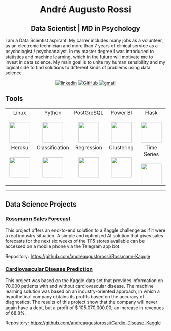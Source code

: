 <h1 align="center"> André Augusto Rossi </h1>
<h2 align="center"> Data Scientist | MD in Psychology </h2>



I am a Data Scientist aspirant. My carrer includes many jobs as a volunteer, as an electronic technician and more than 7 years of clinical service as a psychologist / psychoanalyst. In my master degree I was introduced to statistics and machine learning, which in the future will motivate me to invest in data science. My main goal is to unite my human sensibility and my logical side to find solutions to different kinds of problems using data science.  




<p align="center">
  <a href="https://www.linkedin.com/in/andre-augusto-rossi" target="_blank"><img alt="linkedin" src="https://img.shields.io/badge/-LinkedIn-0077B5?style=flat-square&logo=Linkedin&logoColor=white"></a>
    <a href="https://github.com/andreaugustorossi" target="_blank"><img alt="GitHub" src="https://img.shields.io/badge/-@andreaugustorossi-181717?style=flat-square&logo=GitHub&logoColor=white"></a>
    <a href="mailto:andreaugustorossi@gmail.com?subject=Hello%20Alan,%20From%20Github" target="_blank"><img alt="gmail" src="https://img.shields.io/badge/-Gmail-c14438?style=flat-square&logo=Gmail&logoColor=white&link=mailto:alanmiti@gmail.com"></a>
  
  
## Tools
<p align="left">
 <table>
  <tbody>
    <tr valign="top">
      <td width="20%" align="center">
        <span>Linux</span><br><br>
        <img height="64px" src="http://pngimg.com/uploads/linux/linux_PNG48.png">
      </td>
      <td width="20%" align="center">
        <span>Python</span><br><br>
        <img height="64px" src="https://cdn.svgporn.com/logos/python.svg">
      </td>
      <td width="20%" align="center">
        <span>PostGreSQL</span><br><br>
        <img height="64px" src="https://cdn.svgporn.com/logos/postgresql.svg">
      </td>
      <td width="20%" align="center">
        <span>Power BI</span><br><br>
        <img height="64px" src="https://cdn.worldvectorlogo.com/logos/power-bi.svg">
      </td>
      <td width="20%" align="center">
        <span>Flask</span><br><br>
        <img height="64px" src="https://flask.palletsprojects.com/en/1.1.x/_images/flask-logo.png">
      </td>
    </tr>
    <tr valign="top">
      <td width="20%" align="center">
        <span>Heroku</span><br><br>
        <img height="64px" src="https://blog.4linux.com.br/wp-content/uploads/2018/01/Heroku.png">
      </td>
      <td width="20%" align="center">
        <span>Classification</span><br><br>
        <img height="64px" src="https://static.javatpoint.com/tutorial/machine-learning/images/classification-algorithm-in-machine-learning.png">
      </td>
      </td>
      <td width="20%" align="center">
        <span>Regression</span><br><br>
        <img height="64px" src="https://miro.medium.com/max/1200/1*87aMm1RRoaxS4Sy8Q-XMDg.jpeg">
      </td>
    <td width="20%" align="center">
        <span>Clustering</span><br><br>
        <img height="64px" src="https://prateekvjoshi.files.wordpress.com/2013/06/main.jpg">
      </td>
      <td width="20%" align="center">
        <span>Time Series</span><br><br>
        <img height="64px" src="https://3qeqpr26caki16dnhd19sv6by6v-wpengine.netdna-ssl.com/wp-content/uploads/2016/07/Naive-Time-Series-Prediction-With-Neural-Networks.png">
  </tbody>
</table>
</p>

---
 ## Data Science Projects
  ### [Rossmann Sales Forecast](https://github.com/andreaugustorossi/Rossmann-Kaggle)

This project offers an end-to-end solution to a Kaggle challenge as if it were a real industry situation. A simple and optimized AI solution that gives sales forecasts for the next six weeks of the 1115 stores available can be accessed on a mobile phone via the Telegram app bot.

Repository: https://github.com/andreaugustorossi/Rossmann-Kaggle




### [Cardiovascular Disease Prediction](https://github.com/andreaugustorossi/Cardio-Disease-Kaggle)

This project was based on the Kaggle data set that provides information on 70,000 patients with and without cardiovascular disease. The machine learning solution was based on an industry-oriented approach, in which a hypothetical company obtains its profits based on the accuracy of diagnostics. The results of this project show that the company will never again have a debt, but a profit of $ 105,070,000.00, an increase in revenues of 68.8%.

Repository: https://github.com/andreaugustorossi/Cardio-Disease-Kaggle
